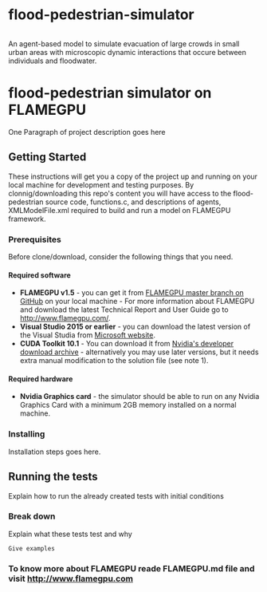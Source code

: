 # flood-pedestrian-simulator
```
```
An agent-based model to simulate evacuation of large crowds in small urban areas with microscopic dynamic interactions that occure between individuals and floodwater. 


# flood-pedestrian simulator on FLAMEGPU

One Paragraph of project description goes here

## Getting Started

These instructions will get you a copy of the project up and running on your local machine for development and testing purposes. 
By clonnig/downloading this repo's content you will have access to the flood-pedestrian source code, functions.c, and descriptions of agents, XMLModelFile.xml required to build and run a model on FLAMEGPU framework.

### Prerequisites
Before clone/download, consider the following things that you need. 

#### Required software
+ **FLAMEGPU v1.5** - you can get it from [FLAMEGPU master branch on GitHub](https://github.com/FLAMEGPU/FLAMEGPU) on your local machine - For more information about FLAMEGPU and download the latest Technical Report and User Guide go to http://www.flamegpu.com/.
+ **Visual Studio 2015 or earlier** - you can download the latest version of the Visual Studia from [Microsoft website](https://visualstudio.microsoft.com/downloads/). 
+ **CUDA Toolkit 10.1** - You can download it from [Nvidia's developer download archive](https://developer.nvidia.com/cuda-10.1-download-archive-base) - alternatively you may use later versions, but it needs extra manual modification to the solution file (see note 1).

#### Required hardware
+ **Nvidia Graphics card** - the simulator should be able to run on any Nvidia Graphics Card with a minimum 2GB memory installed on a normal machine.

### Installing
Installation steps goes here. 

## Running the tests

Explain how to run the already created tests with initial conditions 

### Break down

Explain what these tests test and why


```
Give examples
```

### To know more about FLAMEGPU reade FLAMEGPU.md file and visit http://www.flamegpu.com
